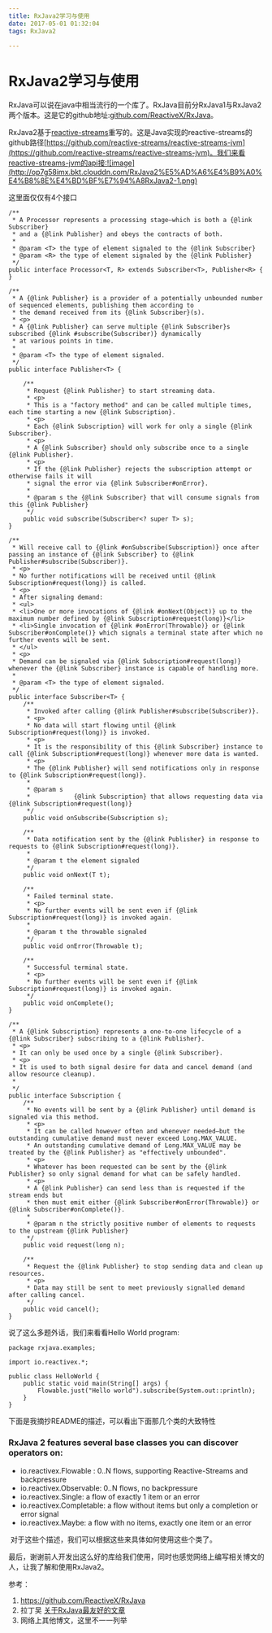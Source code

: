 ```yaml
---
title: RxJava2学习与使用
date: 2017-05-01 01:32:04
tags: RxJava2

---
```


# RxJava2学习与使用

RxJava可以说在java中相当流行的一个库了。RxJava目前分RxJava1与RxJava2两个版本。这是它的github地址:[github.com/ReactiveX/RxJava](https://github.com/ReactiveX/RxJava)。

RxJava2基于[reactive-streams](http://www.reactive-streams.org)重写的。这是Java实现的reactive-streams的github路径[https://github.com/reactive-streams/reactive-streams-jvm](https://github.com/reactive-streams/reactive-streams-jvm)。我们来看reactive-streams-jvm的api接:![image](http://op7g58imx.bkt.clouddn.com/RxJava2%E5%AD%A6%E4%B9%A0%E4%B8%8E%E4%BD%BF%E7%94%A8RxJava2-1.png)

这里面仅仅有4个接口
```
/**
 * A Processor represents a processing stage—which is both a {@link Subscriber}
 * and a {@link Publisher} and obeys the contracts of both.
 *
 * @param <T> the type of element signaled to the {@link Subscriber}
 * @param <R> the type of element signaled by the {@link Publisher}
 */
public interface Processor<T, R> extends Subscriber<T>, Publisher<R> {
}
```

```
/**
 * A {@link Publisher} is a provider of a potentially unbounded number of sequenced elements, publishing them according to
 * the demand received from its {@link Subscriber}(s).
 * <p>
 * A {@link Publisher} can serve multiple {@link Subscriber}s subscribed {@link #subscribe(Subscriber)} dynamically
 * at various points in time.
 *
 * @param <T> the type of element signaled.
 */
public interface Publisher<T> {

    /**
     * Request {@link Publisher} to start streaming data.
     * <p>
     * This is a "factory method" and can be called multiple times, each time starting a new {@link Subscription}.
     * <p>
     * Each {@link Subscription} will work for only a single {@link Subscriber}.
     * <p>
     * A {@link Subscriber} should only subscribe once to a single {@link Publisher}.
     * <p>
     * If the {@link Publisher} rejects the subscription attempt or otherwise fails it will
     * signal the error via {@link Subscriber#onError}.
     *
     * @param s the {@link Subscriber} that will consume signals from this {@link Publisher}
     */
    public void subscribe(Subscriber<? super T> s);
}
```

```
/**
 * Will receive call to {@link #onSubscribe(Subscription)} once after passing an instance of {@link Subscriber} to {@link Publisher#subscribe(Subscriber)}.
 * <p>
 * No further notifications will be received until {@link Subscription#request(long)} is called.
 * <p>
 * After signaling demand:
 * <ul>
 * <li>One or more invocations of {@link #onNext(Object)} up to the maximum number defined by {@link Subscription#request(long)}</li>
 * <li>Single invocation of {@link #onError(Throwable)} or {@link Subscriber#onComplete()} which signals a terminal state after which no further events will be sent.
 * </ul>
 * <p>
 * Demand can be signaled via {@link Subscription#request(long)} whenever the {@link Subscriber} instance is capable of handling more.
 *
 * @param <T> the type of element signaled.
 */
public interface Subscriber<T> {
    /**
     * Invoked after calling {@link Publisher#subscribe(Subscriber)}.
     * <p>
     * No data will start flowing until {@link Subscription#request(long)} is invoked.
     * <p>
     * It is the responsibility of this {@link Subscriber} instance to call {@link Subscription#request(long)} whenever more data is wanted.
     * <p>
     * The {@link Publisher} will send notifications only in response to {@link Subscription#request(long)}.
     * 
     * @param s
     *            {@link Subscription} that allows requesting data via {@link Subscription#request(long)}
     */
    public void onSubscribe(Subscription s);

    /**
     * Data notification sent by the {@link Publisher} in response to requests to {@link Subscription#request(long)}.
     * 
     * @param t the element signaled
     */
    public void onNext(T t);

    /**
     * Failed terminal state.
     * <p>
     * No further events will be sent even if {@link Subscription#request(long)} is invoked again.
     *
     * @param t the throwable signaled
     */
    public void onError(Throwable t);

    /**
     * Successful terminal state.
     * <p>
     * No further events will be sent even if {@link Subscription#request(long)} is invoked again.
     */
    public void onComplete();
}
```
```
/**
 * A {@link Subscription} represents a one-to-one lifecycle of a {@link Subscriber} subscribing to a {@link Publisher}.
 * <p>
 * It can only be used once by a single {@link Subscriber}.
 * <p>
 * It is used to both signal desire for data and cancel demand (and allow resource cleanup).
 *
 */
public interface Subscription {
    /**
     * No events will be sent by a {@link Publisher} until demand is signaled via this method.
     * <p>
     * It can be called however often and whenever needed—but the outstanding cumulative demand must never exceed Long.MAX_VALUE.
     * An outstanding cumulative demand of Long.MAX_VALUE may be treated by the {@link Publisher} as "effectively unbounded".
     * <p>
     * Whatever has been requested can be sent by the {@link Publisher} so only signal demand for what can be safely handled.
     * <p>
     * A {@link Publisher} can send less than is requested if the stream ends but
     * then must emit either {@link Subscriber#onError(Throwable)} or {@link Subscriber#onComplete()}.
     * 
     * @param n the strictly positive number of elements to requests to the upstream {@link Publisher}
     */
    public void request(long n);

    /**
     * Request the {@link Publisher} to stop sending data and clean up resources.
     * <p>
     * Data may still be sent to meet previously signalled demand after calling cancel.
     */
    public void cancel();
}
```
说了这么多题外话，我们来看看Hello World program:

```
package rxjava.examples;

import io.reactivex.*;

public class HelloWorld {
    public static void main(String[] args) {
        Flowable.just("Hello world").subscribe(System.out::println);
    }
}
```
下面是我摘抄README的描述，可以看出下面那几个类的大致特性
### RxJava 2 features several base classes you can discover operators on:

- io.reactivex.Flowable : 0..N flows, supporting Reactive-Streams and backpressure
- io.reactivex.Observable: 0..N flows, no backpressure
- io.reactivex.Single: a flow of exactly 1 item or an error
- io.reactivex.Completable: a flow without items but only a completion or error signal
- io.reactivex.Maybe: a flow with no items, exactly one item or an error

 对于这些个描述，我们可以根据这些来具体如何使用这些个类了。





最后，谢谢前人开发出这么好的库给我们使用，同时也感觉网络上编写相关博文的人，让我了解和使用RxJava2。

参考：
1. https://github.com/ReactiveX/RxJava
2. 拉丁吴 [关于RxJava最友好的文章](http://www.jianshu.com/u/1d8042233f67)
3. 网络上其他博文，这里不一一列举








